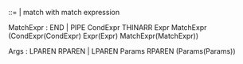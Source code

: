 <expr> ::=
| match <expr> with <matchexpr> match expression

MatchExpr : END
| PIPE CondExpr THINARR Expr MatchExpr (CondExpr(CondExpr) Expr(Expr) MatchExpr(MatchExpr))

Args : LPAREN RPAREN
| LPAREN Params RPAREN (Params(Params))
